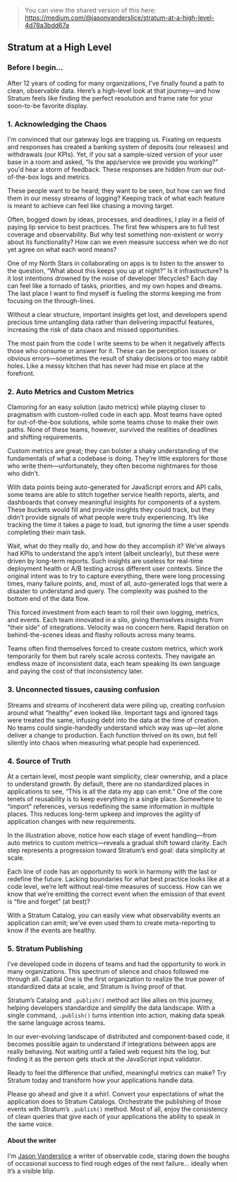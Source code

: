 > You can view the shared version of this here: https://medium.com/@jasonvanderslice/stratum-at-a-high-level-4d78a3bdd67a

## Stratum at a High Level

### Before I begin...
After 12 years of coding for many organizations, I’ve finally found a path to clean, observable data. Here’s a high-level look at that journey—and how Stratum feels like finding the perfect resolution and frame rate for your soon-to-be favorite display.

<!-- ![Spectrum of observability](8.gif) -->

### 1. Acknowledging the Chaos

I'm convinced that our gateway logs are trapping us. Fixating on requests and responses has created a banking system of deposits (our releases) and withdrawals (our KPIs). Yet, if you sat a sample-sized version of your user base in a room and asked, “Is the app/service we provide you working?” you'd hear a storm of feedback. These responses are hidden from our out-of-the-box logs and metrics.

These people want to be heard; they want to be seen, but how can we find them in our messy streams of logging? Keeping track of what each feature is meant to achieve can feel like chasing a moving target.

Often, bogged down by ideas, processes, and deadlines, I play in a field of paying lip service to best practices. The first few whispers are to full test coverage and observability. But why test something non-existent or worry about its functionality? How can we even measure success when we do not yet agree on what each word means?

One of my North Stars in collaborating on apps is to listen to the answer to the question, “What about this keeps you up at night?” Is it infrastructure? Is it lost intentions drowned by the noise of developer lifecycles? Each day can feel like a tornado of tasks, priorities, and my own hopes and dreams. The last place I want to find myself is fueling the storms keeping me from focusing on the through-lines.

Without a clear structure, important insights get lost, and developers spend precious time untangling data rather than delivering impactful features, increasing the risk of data chaos and missed opportunities.

The most pain from the code I write seems to be when it negatively affects those who consume or answer for it. These can be perception issues or obvious errors—sometimes the result of shaky decisions or too many rabbit holes. Like a messy kitchen that has never had mise en place at the forefront.

### 2. Auto Metrics and Custom Metrics

Clamoring for an easy solution (auto metrics) while playing closer to pragmatism with custom-rolled code in each app. Most teams have opted for out-of-the-box solutions, while some teams chose to make their own paths. None of these teams, however, survived the realities of deadlines and shifting requirements.

Custom metrics are great; they can bolster a shaky understanding of the fundamentals of what a codebase is doing. They’re little explorers for those who write them—unfortunately, they often become nightmares for those who didn’t.

With data points being auto-generated for JavaScript errors and API calls, some teams are able to stitch together service health reports, alerts, and dashboards that convey meaningful insights for components of a system. These buckets would fill and provide insights they could track, but they didn’t provide signals of what people were truly experiencing. It’s like tracking the time it takes a page to load, but ignoring the time a user spends completing their main task.

Wait, what do they really do, and how do they accomplish it? We’ve always had KPIs to understand the app’s intent (albeit unclearly), but these were driven by long-term reports. Such insights are useless for real-time deployment health or A/B testing across different user contexts. Since the original intent was to try to capture everything, there were long processing times, many failure points, and, most of all, auto-generated logs that were a disaster to understand and query. The complexity was pushed to the bottom end of the data flow.

<!-- ![Auto eventing illustrated with complex queries](3.png) -->

This forced investment from each team to roll their own logging, metrics, and events. Each team innovated in a silo, giving themselves insights from "their side" of integrations. Velocity was no concern here. Rapid iteration on behind-the-scenes ideas and flashy rollouts across many teams.

Teams often find themselves forced to create custom metrics, which work temporarily for them but rarely scale across contexts. They navigate an endless maze of inconsistent data, each team speaking its own language and paying the cost of that inconsistency later.

<!-- ![Custom events limiting confusion from auto eventing, but still driving cost/confusion upwards](4.png) -->

### 3. Unconnected tissues, causing confusion

Streams and streams of incoherent data were piling up, creating confusion around what “healthy” even looked like. Important tags and ignored tags were treated the same, infusing debt into the data at the time of creation. No teams could single-handedly understand which way was up—let alone deliver a change to production. Each function thrived on its own, but fell silently into chaos when measuring what people had experienced.

### 4. Source of Truth

At a certain level, most people want simplicity, clear ownership, and a place to understand growth. By default, there are no standardized places in applications to see, “This is all the data my app can emit.” One of the core tenets of reusability is to keep everything in a single place. Somewhere to “import” references, versus redefining the same information in multiple places. This reduces long-term upkeep and improves the agility of application changes with new requirements.

In the illustration above, notice how each stage of event handling—from auto metrics to custom metrics—reveals a gradual shift toward clarity. Each step represents a progression toward Stratum’s end goal: data simplicity at scale.

<!-- ![Stratum's catalogs standardizing at the time of creation](5.png) -->

Each line of code has an opportunity to work in harmony with the last or redefine the future. Lacking boundaries for what best practice looks like at a code level, we’re left without real-time measures of success. How can we know that we’re emitting the correct event when the emission of that event is “fire and forget” (at best)?

With a Stratum Catalog, you can easily view what observability events an application can emit; we’ve even used them to create meta-reporting to know if the events are healthy.

### 5. Stratum Publishing

I’ve developed code in dozens of teams and had the opportunity to work in many organizations. This spectrum of silence and chaos followed me through all. Capital One is the first organization to realize the true power of standardized data at scale, and Stratum is living proof of that.

Stratum’s Catalog and `.publish()` method act like allies on this journey, helping developers standardize and simplify the data landscape. With a single command, `.publish()` turns intention into action, making data speak the same language across teams.

In our ever-evolving landscape of distributed and component-based code, it becomes possible again to understand if integrations between apps are really behaving. Not waiting until a failed web request hits the log, but finding it as the person gets stuck at the JavaScript input validator.

Ready to feel the difference that unified, meaningful metrics can make? Try Stratum today and transform how your applications handle data.

Please go ahead and give it a whirl. Convert your expectations of what the application does to Stratum Catalogs. Orchestrate the publishing of those events with Stratum’s `.publish()` method. Most of all, enjoy the consistency of clean queries that give each of your applications the ability to speak in the same voice.

#### About the writer
I'm [Jason Vanderslice](https://github.com/jasonvanderslice) a writer of observable code, staring down the boughs of occasional success to find rough edges of the next failure... ideally when it’s a visible blip.
